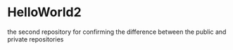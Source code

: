 # HelloWorld2
the second repository for confirming the difference between the public and private repositories
